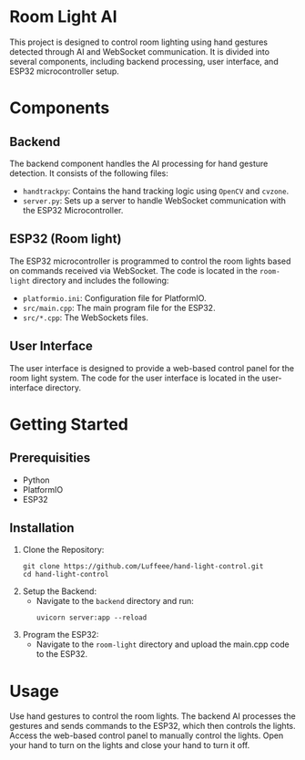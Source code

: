 # Room Light AI

This project is designed to control room lighting using hand gestures detected through AI and WebSocket communication. 
It is divided into several components, including backend processing, user interface, and ESP32 microcontroller setup.

# Components
## Backend
The backend component handles the AI processing for hand gesture detection. It consists of the following files:
- `handtrackpy`: Contains the hand tracking logic using `OpenCV` and `cvzone`.
- `server.py`: Sets up a server to handle WebSocket communication with the ESP32 Microcontroller.

## ESP32 (Room light)
The ESP32 microcontroller is programmed to control the room lights based on commands received via WebSocket.
The code is located in the `room-light` directory and includes the following:
- `platformio.ini`: Configuration file for PlatformIO.
- `src/main.cpp`: The main program file for the ESP32.
- `src/*.cpp`: The WebSockets files.

## User Interface
The user interface is designed to provide a web-based control panel for the room light system. 
The code for the user interface is located in the user-interface directory.

# Getting Started
## Prerequisities
- Python
- PlatformIO
- ESP32

## Installation
1. Clone the Repository:
   ```
   git clone https://github.com/Luffeee/hand-light-control.git
   cd hand-light-control
   ```
2. Setup the Backend:
   - Navigate to the `backend` directory and run:
     ```
     uvicorn server:app --reload
     ```
3. Program the ESP32:
   - Navigate to the `room-light` directory and upload the main.cpp code to the ESP32.

# Usage
Use hand gestures to control the room lights. The backend AI processes the gestures and sends commands to the ESP32, 
which then controls the lights. Access the web-based control panel to manually control the lights.
Open your hand to turn on the lights and close your hand to turn it off.
